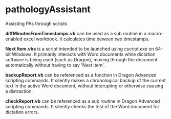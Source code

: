 # pathologyAssistant
Assisting PAs through scripts

**diffMinutesFromTimestamps.vb** can be used as a sub routine in a macro-enabled excel workbook. It calculates time beween two timestamps.

**Next Item.vbs** is a script intended to be launched using cscript.exe on 64-bit Windows. It primarily interacts with Word documents while dictation software is being used (such as Dragon), moving through the document automatically without having to say 'Next item'. 

**backupReport.vb** can be referenced as a function in Dragon Advanced scripting commands. It silently makes a chronological backup of the current text in the active Word document, without interupting or otherwise causing a distraction.

**checkReport.vb** can be referenced as a sub routine in Dragon Advanced scripting commands. It silently checks the test of the Word document for dictation errors.